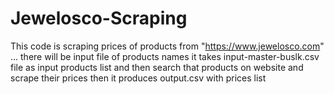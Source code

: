 # Jewelosco-Scraping
This code is scraping prices of products from "https://www.jewelosco.com"  ... there will be input file of products names
it takes input-master-buslk.csv file as input products list and then search that products on website and scrape their prices 
then it produces output.csv with prices list
